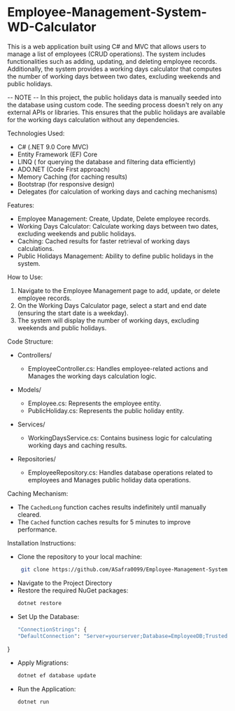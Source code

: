 # Employee-Management-System-WD-Calculator

This is a web application built using C# and MVC that allows users to manage a list of employees (CRUD operations). The system includes functionalities such as adding, updating, and deleting employee records. Additionally, the system provides a working days calculator that computes the number of working days between two dates, excluding weekends and public holidays.

-- NOTE --
In this project, the public holidays data is manually seeded into the database using custom code. The seeding process doesn't rely on any external APIs or libraries. This ensures that the public holidays are available for the working days calculation without any dependencies.

Technologies Used:

- C# (.NET 9.0 Core MVC)
- Entity Framework (EF) Core
- LINQ ( for querying the database and filtering data efficiently)
- ADO.NET (Code First approach)
- Memory Caching (for caching results)
- Bootstrap (for responsive design)
- Delegates (for calculation of working days and caching mechanisms)

Features:

- Employee Management: Create, Update, Delete employee records.
- Working Days Calculator: Calculate working days between two dates, excluding weekends and public holidays.
- Caching: Cached results for faster retrieval of working days calculations.
- Public Holidays Management: Ability to define public holidays in the system.

How to Use:

1. Navigate to the Employee Management page to add, update, or delete employee records.
2. On the Working Days Calculator page, select a start and end date (ensuring the start date is a weekday).
3. The system will display the number of working days, excluding weekends and public holidays.

Code Structure:

- Controllers/
  - EmployeeController.cs: Handles employee-related actions and Manages the working days calculation logic.

- Models/
  - Employee.cs: Represents the employee entity.
  - PublicHoliday.cs: Represents the public holiday entity.

- Services/
  - WorkingDaysService.cs: Contains business logic for calculating working days and caching results.

- Repositories/
  - EmployeeRepository.cs: Handles database operations related to employees and Manages public holiday data operations.

Caching Mechanism:

- The `CachedLong` function caches results indefinitely until manually cleared.
- The `Cached` function caches results for 5 minutes to improve performance.

Installation Instructions:

- Clone the repository to your local machine:
  ```bash
   git clone https://github.com/ASafra0099/Employee-Management-System-WD-Calculator.git
- Navigate to the Project Directory
- Restore the required NuGet packages:
    ```bash
    dotnet restore
- Set Up the Database:
    ```bash
    "ConnectionStrings": {
  "DefaultConnection": "Server=yourserver;Database=EmployeeDB;Trusted_Connection=True;MultipleActiveResultSets=true"
}
- Apply Migrations:
    ```bash
    dotnet ef database update
- Run the Application:
    ```bash
    dotnet run
